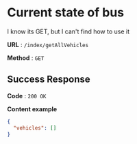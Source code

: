 # Current state of bus

I know its GET, but I can't find how to use it 

**URL** : `/index/getAllVehicles`

**Method** : `GET`

## Success Response

**Code** : `200 OK`

**Content example**

```json
{
  "vehicles": []
}
```

